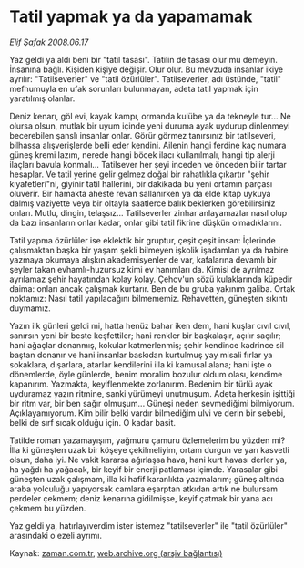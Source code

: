 # Tatil yapmak ya da yapamamak

*Elif Şafak 2008.06.17*

<tr><td class="metin" colspan="2" style="padding-top: 20px; padding-left: 5px; padding-right: 10px;">Yaz geldi ya aldı beni bir "tatil tasası". Tatilin de tasası olur mu demeyin. İnsanına bağlı. Kişiden kişiye değişir. Olur olur. Bu mevzuda insanlar ikiye ayrılır: "Tatilseverler" ve "tatil özürlüler". Tatilseverler, adı üstünde, "tatil" mefhumuyla en ufak sorunları bulunmayan, adeta tatil yapmak için yaratılmış olanlar.</td></tr><tr><td class="metin" colspan="2" style="padding-top: 20px; padding-left: 5px; padding-right: 10px;"><p> Deniz kenarı, göl evi, kayak kampı, ormanda kulübe ya da tekneyle tur... Ne olursa olsun, mutlak bir uyum içinde yeni duruma ayak uydurup dinlenmeyi becerebilen şanslı insanlar onlar. Görür görmez tanırsınız bir tatilseveri, bilhassa alışverişlerde belli eder kendini. Ailenin hangi ferdine kaç numara güneş kremi lazım, nerede hangi böcek ilacı kullanılmalı, hangi tip alerji ilaçları bavula konmalı... Tatilsever her şeyi inceden ve önceden bilir tartar hesaplar. Ve tatil yerine gelir gelmez doğal bir rahatlıkla çıkartır "şehir kıyafetleri"ni, giyinir tatil hallerini, bir dakikada bu yeni ortamın parçası oluverir. Bir hamakta aheste revan sallanırken ya da elde kitap uykuya dalmış vaziyette veya bir oltayla saatlerce balık beklerken görebilirsiniz onları. Mutlu, dingin, telaşsız... Tatilseverler zinhar anlayamazlar nasıl olup da bazı insanların onlar kadar, onlar gibi tatil fikrine düşkün olmadıklarını.
<p>Tatil yapma özürlüler ise eklektik bir gruptur, çeşit çeşit insan: İçlerinde çalışmaktan başka bir yaşam şekli bilmeyen işkolik işadamları ya da habire yazmaya okumaya alışkın akademisyenler de var, kafalarına devamlı bir şeyler takan evhamlı-huzursuz kimi ev hanımları da. Kimisi de ayrılmaz ayrılamaz şehir hayatından kolay kolay. Çehov'un sözü kulaklarında küpedir daima: onları ancak çalışmak kurtarır. Ben de bu gruba yakınım galiba. Ortak noktamız: Nasıl tatil yapılacağını bilmememiz. Rehavetten, güneşten sıkıntı duymamız. 
<p>Yazın ilk günleri geldi mi, hatta henüz bahar iken dem, hani kuşlar cıvıl cıvıl, sanırsın yeni bir beste keşfettiler; hani renkler bir başkalaşır, açılır saçılır; hani ağaçlar donanmış, kokular katmerlenmiş; şehir kendince kadrince sil baştan donanır ve hani insanlar baskıdan kurtulmuş yay misali fırlar ya sokaklara, dışarlara, atarlar kendilerini illa ki kamusal alana; hani işte o dönemlerde, öyle günlerde, benim moralim bozulur oldum olası, kendime kapanırım. Yazmakta, keyiflenmekte zorlanırım. Bedenim bir türlü ayak uyduramaz yazın ritmine, sanki yürümeyi unutmuşum. Adeta herkesin işittiği bir ritm var, bir ben sağır olmuşum... Güneşi neden sevmediğimi bilmiyorum. Açıklayamıyorum. Kim bilir belki vardır bilmediğim ulvi ve derin bir sebebi, belki de sırf sıcak olduğu için. O kadar basit. 
<p>Tatilde roman yazamayışım, yağmuru çamuru özlemelerim bu yüzden mi? İlla ki güneşten uzak bir köşeye çekilmeliyim, ortam durgun ve yarı kasvetli olsun, daha iyi. Ne vakit kararsa ağırlaşsa hava, hani kurt havası derler ya, ha yağdı ha yağacak, bir keyif bir enerji patlaması içimde. Yarasalar gibi güneşten uzak çalışmam, illa ki hafif karanlıkta yazmalarım; güneş altında araba yolculuğu yapıyorsak camlara eşarptan atkıdan artık ne bulursam perdeler çekmem; deniz kenarına gidilmişse, keyif çatmak bir yana acı çekmem bu yüzden. 
<p>Yaz geldi ya, hatırlayıverdim ister istemez "tatilseverler" ile "tatil özürlüler" arasındaki o ezeli ayrımı.<br/></p></p></p></p></p></td></tr>

Kaynak: [zaman.com.tr](http://zaman.com.tr/yazar.do?yazino=703060), [web.archive.org (arşiv bağlantısı)](http://web.archive.org/web/20080803153806/http://www.zaman.com.tr:80/yazar.do?yazino=703060)
